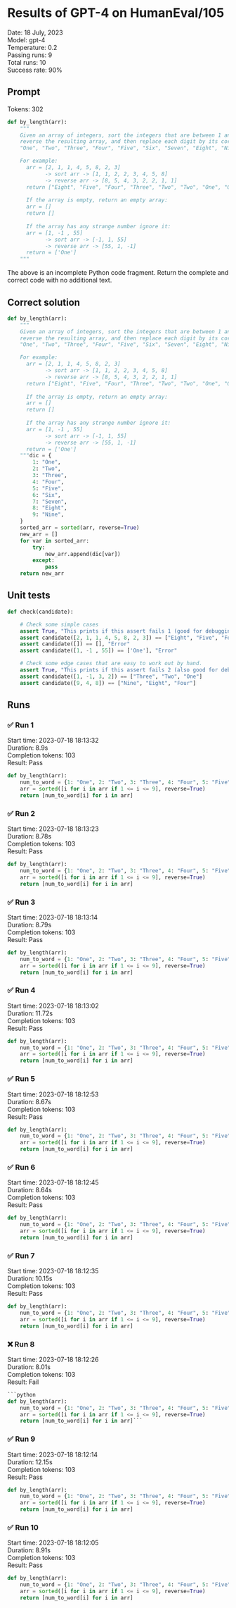 # Results of GPT-4 on HumanEval/105
Date: 18 July, 2023<br />
Model: gpt-4<br />
Temperature: 0.2<br />
Passing runs: 9<br />
Total runs: 10<br />
Success rate: 90%
## Prompt
Tokens: 302
```python
def by_length(arr):
    """
    Given an array of integers, sort the integers that are between 1 and 9 inclusive,
    reverse the resulting array, and then replace each digit by its corresponding name from
    "One", "Two", "Three", "Four", "Five", "Six", "Seven", "Eight", "Nine".

    For example:
      arr = [2, 1, 1, 4, 5, 8, 2, 3]   
            -> sort arr -> [1, 1, 2, 2, 3, 4, 5, 8] 
            -> reverse arr -> [8, 5, 4, 3, 2, 2, 1, 1]
      return ["Eight", "Five", "Four", "Three", "Two", "Two", "One", "One"]
    
      If the array is empty, return an empty array:
      arr = []
      return []
    
      If the array has any strange number ignore it:
      arr = [1, -1 , 55] 
            -> sort arr -> [-1, 1, 55]
            -> reverse arr -> [55, 1, -1]
      return = ['One']
    """
```
The above is an incomplete Python code fragment. Return the complete and correct code with no additional text.
## Correct solution
```python
def by_length(arr):
    """
    Given an array of integers, sort the integers that are between 1 and 9 inclusive,
    reverse the resulting array, and then replace each digit by its corresponding name from
    "One", "Two", "Three", "Four", "Five", "Six", "Seven", "Eight", "Nine".

    For example:
      arr = [2, 1, 1, 4, 5, 8, 2, 3]   
            -> sort arr -> [1, 1, 2, 2, 3, 4, 5, 8] 
            -> reverse arr -> [8, 5, 4, 3, 2, 2, 1, 1]
      return ["Eight", "Five", "Four", "Three", "Two", "Two", "One", "One"]
    
      If the array is empty, return an empty array:
      arr = []
      return []
    
      If the array has any strange number ignore it:
      arr = [1, -1 , 55] 
            -> sort arr -> [-1, 1, 55]
            -> reverse arr -> [55, 1, -1]
      return = ['One']
    """dic = {
        1: "One",
        2: "Two",
        3: "Three",
        4: "Four",
        5: "Five",
        6: "Six",
        7: "Seven",
        8: "Eight",
        9: "Nine",
    }
    sorted_arr = sorted(arr, reverse=True)
    new_arr = []
    for var in sorted_arr:
        try:
            new_arr.append(dic[var])
        except:
            pass
    return new_arr
```
## Unit tests
```python
def check(candidate):

    # Check some simple cases
    assert True, "This prints if this assert fails 1 (good for debugging!)"
    assert candidate([2, 1, 1, 4, 5, 8, 2, 3]) == ["Eight", "Five", "Four", "Three", "Two", "Two", "One", "One"], "Error"
    assert candidate([]) == [], "Error"
    assert candidate([1, -1 , 55]) == ['One'], "Error"

    # Check some edge cases that are easy to work out by hand.
    assert True, "This prints if this assert fails 2 (also good for debugging!)"
    assert candidate([1, -1, 3, 2]) == ["Three", "Two", "One"]
    assert candidate([9, 4, 8]) == ["Nine", "Eight", "Four"]
```
## Runs
### ✅ Run 1
Start time: 2023-07-18 18:13:32<br />
Duration: 8.9s<br />
Completion tokens: 103<br />
Result: Pass
```python
def by_length(arr):
    num_to_word = {1: "One", 2: "Two", 3: "Three", 4: "Four", 5: "Five", 6: "Six", 7: "Seven", 8: "Eight", 9: "Nine"}
    arr = sorted([i for i in arr if 1 <= i <= 9], reverse=True)
    return [num_to_word[i] for i in arr]
```
### ✅ Run 2
Start time: 2023-07-18 18:13:23<br />
Duration: 8.78s<br />
Completion tokens: 103<br />
Result: Pass
```python
def by_length(arr):
    num_to_word = {1: "One", 2: "Two", 3: "Three", 4: "Four", 5: "Five", 6: "Six", 7: "Seven", 8: "Eight", 9: "Nine"}
    arr = sorted([i for i in arr if 1 <= i <= 9], reverse=True)
    return [num_to_word[i] for i in arr]
```
### ✅ Run 3
Start time: 2023-07-18 18:13:14<br />
Duration: 8.79s<br />
Completion tokens: 103<br />
Result: Pass
```python
def by_length(arr):
    num_to_word = {1: "One", 2: "Two", 3: "Three", 4: "Four", 5: "Five", 6: "Six", 7: "Seven", 8: "Eight", 9: "Nine"}
    arr = sorted([i for i in arr if 1 <= i <= 9], reverse=True)
    return [num_to_word[i] for i in arr]
```
### ✅ Run 4
Start time: 2023-07-18 18:13:02<br />
Duration: 11.72s<br />
Completion tokens: 103<br />
Result: Pass
```python
def by_length(arr):
    num_to_word = {1: "One", 2: "Two", 3: "Three", 4: "Four", 5: "Five", 6: "Six", 7: "Seven", 8: "Eight", 9: "Nine"}
    arr = sorted([i for i in arr if 1 <= i <= 9], reverse=True)
    return [num_to_word[i] for i in arr]
```
### ✅ Run 5
Start time: 2023-07-18 18:12:53<br />
Duration: 8.67s<br />
Completion tokens: 103<br />
Result: Pass
```python
def by_length(arr):
    num_to_word = {1: "One", 2: "Two", 3: "Three", 4: "Four", 5: "Five", 6: "Six", 7: "Seven", 8: "Eight", 9: "Nine"}
    arr = sorted([i for i in arr if 1 <= i <= 9], reverse=True)
    return [num_to_word[i] for i in arr]
```
### ✅ Run 6
Start time: 2023-07-18 18:12:45<br />
Duration: 8.64s<br />
Completion tokens: 103<br />
Result: Pass
```python
def by_length(arr):
    num_to_word = {1: "One", 2: "Two", 3: "Three", 4: "Four", 5: "Five", 6: "Six", 7: "Seven", 8: "Eight", 9: "Nine"}
    arr = sorted([i for i in arr if 1 <= i <= 9], reverse=True)
    return [num_to_word[i] for i in arr]
```
### ✅ Run 7
Start time: 2023-07-18 18:12:35<br />
Duration: 10.15s<br />
Completion tokens: 103<br />
Result: Pass
```python
def by_length(arr):
    num_to_word = {1: "One", 2: "Two", 3: "Three", 4: "Four", 5: "Five", 6: "Six", 7: "Seven", 8: "Eight", 9: "Nine"}
    arr = sorted([i for i in arr if 1 <= i <= 9], reverse=True)
    return [num_to_word[i] for i in arr]
```
### ❌ Run 8
Start time: 2023-07-18 18:12:26<br />
Duration: 8.01s<br />
Completion tokens: 103<br />
Result: Fail
```python
```python
def by_length(arr):
    num_to_word = {1: "One", 2: "Two", 3: "Three", 4: "Four", 5: "Five", 6: "Six", 7: "Seven", 8: "Eight", 9: "Nine"}
    arr = sorted([i for i in arr if 1 <= i <= 9], reverse=True)
    return [num_to_word[i] for i in arr]```
```
### ✅ Run 9
Start time: 2023-07-18 18:12:14<br />
Duration: 12.15s<br />
Completion tokens: 103<br />
Result: Pass
```python
def by_length(arr):
    num_to_word = {1: "One", 2: "Two", 3: "Three", 4: "Four", 5: "Five", 6: "Six", 7: "Seven", 8: "Eight", 9: "Nine"}
    arr = sorted([i for i in arr if 1 <= i <= 9], reverse=True)
    return [num_to_word[i] for i in arr]
```
### ✅ Run 10
Start time: 2023-07-18 18:12:05<br />
Duration: 8.91s<br />
Completion tokens: 103<br />
Result: Pass
```python
def by_length(arr):
    num_to_word = {1: "One", 2: "Two", 3: "Three", 4: "Four", 5: "Five", 6: "Six", 7: "Seven", 8: "Eight", 9: "Nine"}
    arr = sorted([i for i in arr if 1 <= i <= 9], reverse=True)
    return [num_to_word[i] for i in arr]
```

